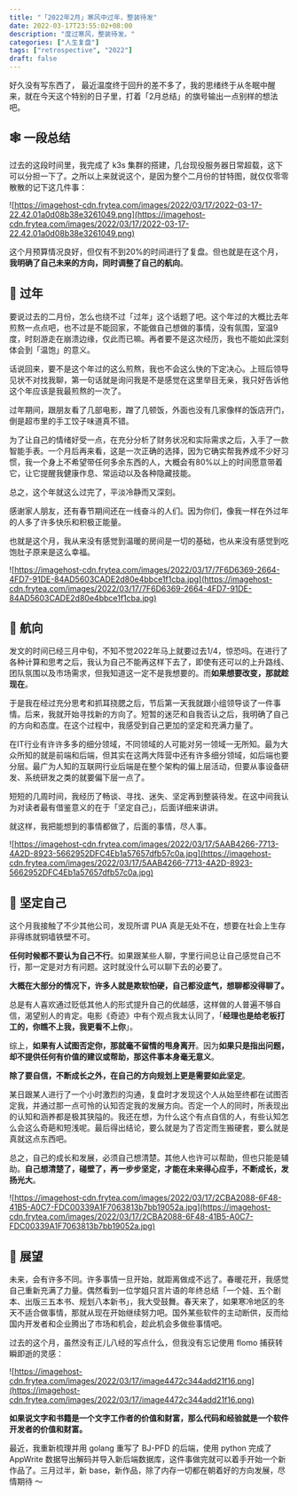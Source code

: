 ```yaml
---
title: "「2022年2月」寒风中过年，整装待发"
date: 2022-03-17T23:55:02+08:00
description: "度过寒风，整装待发。"
categories: ["人生复盘"]
tags: ["retrospective", "2022"]
draft: false
---
```



好久没有写东西了， 最近温度终于回升的差不多了，我的思绪终于从冬眠中醒来，就在今天这个特别的日子里，打着「2月总结」的旗号输出一点别样的想法吧。

## 🕸️ 一段总结

过去的这段时间里，我完成了 k3s 集群的搭建，几台现役服务器日常超载，这下可以分担一下了。之所以上来就说这个，是因为整个二月份的甘特图，就仅仅零零散散的记下这几件事：

![https://imagehost-cdn.frytea.com/images/2022/03/17/2022-03-17-22.42.01a0d08b38e3261049.png](https://imagehost-cdn.frytea.com/images/2022/03/17/2022-03-17-22.42.01a0d08b38e3261049.png)

这个月预算情况良好，但仅有不到20%的时间进行了复盘。但也就是在这个月，**我明确了自己未来的方向，同时调整了自己的航向**。

## 🧨 过年

要说过去的二月份，怎么也绕不过「过年」这个话题了吧。这个年过的大概比去年煎熬一点点吧，也不过是不能回家，不能做自己想做的事情，没有氛围，室温9度，时刻游走在崩溃边缘，仅此而已嘛。再者要不是这次经历，我也不能如此深刻体会到「温饱」的意义。

话说回来，要不是这个年过的这么煎熬，我也不会这么快的下定决心。上班后领导见状不对找我聊，第一句话就是询问我是不是感觉在这里举目无亲，我只好告诉他这个年应该是我最煎熬的一次了。

过年期间，跟朋友看了几部电影，蹭了几顿饭，外面也没有几家像样的饭店开门，倒是超市里的手工饺子味道真不错。

为了让自己的情绪好受一点，在充分分析了财务状况和实际需求之后，入手了一款智能手表。一个月后再来看，这是一次正确的选择，因为它确实帮我养成不少好习惯，我一个身上不希望带任何多余东西的人，大概会有80%以上的时间愿意带着它，让它提醒我健康作息、常运动以及各种隐藏技能。

总之，这个年就这么过完了，平淡冷静而又深刻。

感谢家人朋友，还有春节期间还在一线奋斗的人们。因为你们，像我一样在外过年的人多了许多快乐和积极正能量。

也就是这个月，我从来没有感觉到温暖的房间是一切的基础，也从来没有感觉到吃饱肚子原来是这么幸福。

![https://imagehost-cdn.frytea.com/images/2022/03/17/7F6D6369-2664-4FD7-91DE-84AD5603CADE2d80e4bbce1f1cba.jpg](https://imagehost-cdn.frytea.com/images/2022/03/17/7F6D6369-2664-4FD7-91DE-84AD5603CADE2d80e4bbce1f1cba.jpg)

## 🚢 航向

发文的时间已经三月中旬，不知不觉2022年马上就要过去1/4，惊恐吗。在进行了各种计算和思考之后，我认为自己不能再这样下去了，即使有还可以的上升路线、团队氛围以及市场需求，但我知道这一定不是我想要的。而**如果想要改变，那就趁现在**。

于是我在经过充分思考和抓耳挠腮之后，节后第一天我就跟小组领导谈了一件事情。后来，我就开始寻找新的方向了。短暂的迷茫和自我否认之后，我明确了自己的方向和态度。在这个过程中，我感受到自己更加的坚定和充满力量了。

在IT行业有许许多多的细分领域，不同领域的人可能对另一领域一无所知。最为大众所知的就是前端和后端，但其实在这两大阵营中还有许多细分领域，如后端也要分层。最广为人知的互联网行业后端是在整个架构的偏上层活动，但要从事设备研发、系统研发之类的就要偏下层一点了。

短短的几周时间，我经历了畅谈、寻找、迷失、坚定再到整装待发。在这中间我认为对读者最有借鉴意义的在于「坚定自己」，后面详细来讲讲。

就这样，我把能想到的事情都做了，后面的事情，尽人事。

![https://imagehost-cdn.frytea.com/images/2022/03/17/5AAB4266-7713-4A2D-8923-5662952DFC4Eb1a57657dfb57c0a.jpg](https://imagehost-cdn.frytea.com/images/2022/03/17/5AAB4266-7713-4A2D-8923-5662952DFC4Eb1a57657dfb57c0a.jpg)

## 👤 坚定自己

这个月我接触了不少其他公司，发现所谓 PUA 真是无处不在，想要在社会上生存非得练就铜墙铁壁不可。

**任何时候都不要认为自己不行**。如果跟某些人聊，字里行间总让自己感觉自己不行，那一定是对方有问题。这时就没什么可以聊下去的必要了。

**大概在大部分的情况下，许多人就是欺软怕硬，自己都没底气，想聊都没得聊了。**

总是有人喜欢通过贬低其他人的形式提升自己的优越感，这样做的人普遍不够自信，渴望别人的肯定。电影《奇迹》中有个观点我太认同了，「**经理也是给老板打工的，你瞧不上我，我更看不上你**」。

综上，**如果有人试图否定你，那就毫不留情的甩身离开**。因为**如果只是指出问题，却不提供任何有价值的建议或帮助，那这件事本身毫无意义**。

**除了要自信，不断成长之外，在自己的方向规划上更是需要如此坚定**。

某日跟某人进行了一个小时激烈的沟通，复盘时才发现这个人从始至终都在试图否定我，并通过那一点可怜的认知否定我的发展方向。否定一个人的同时，所表现出的认知和涵养都是极其狭隘的。我还在想，为什么这个有点自信的人，有些认知怎么会这么奇葩和短浅呢。最后得出结论，要么就是为了否定而生搬硬套，要么就是真就这点东西吧。

总之，自己的成长和发展，必须自己想清楚。其他人也许可以帮助，但也只能是辅助。**自己想清楚了，碰壁了，再一步步坚定，才能在未来得心应手，不断成长，发扬光大**。

![https://imagehost-cdn.frytea.com/images/2022/03/17/2CBA2088-6F48-41B5-A0C7-FDC00339A1F7063813b7bb19052a.jpg](https://imagehost-cdn.frytea.com/images/2022/03/17/2CBA2088-6F48-41B5-A0C7-FDC00339A1F7063813b7bb19052a.jpg)

## 🔭 展望

未来，会有许多不同。许多事情一旦开始，就距离做成不远了。春暖花开，我感觉自己重新充满了力量。偶然看到一位学姐只言片语的年终总结「一个娃、五个剧本、出版三五本书、规划八本新书」，我大受鼓舞。春天来了，如果寒冷地区的冬天不适合做事情，那就从现在开始继续努力吧。国外某些软件的主动断供，反而给国内开发者和企业腾出了市场和机会，趁此机会多做些事情吧。

过去的这个月，虽然没有正儿八经的写点什么，但我没有忘记使用 flomo 捕获转瞬即逝的灵感：

![https://imagehost-cdn.frytea.com/images/2022/03/17/image4472c344add21f16.png](https://imagehost-cdn.frytea.com/images/2022/03/17/image4472c344add21f16.png)

**如果说文字和书籍是一个文字工作者的价值和财富，那么代码和经验就是一个软件开发者的价值和财富。**

最近，我重新梳理并用 golang 重写了 BJ-PFD 的后端，使用 python 完成了 AppWrite 数据导出解码并导入新后端数据库，这件事做完就可以着手开始一个新作品了。三月过半，新 base，新作品，除了内存一切都在朝着好的方向发展，尽情期待 ～